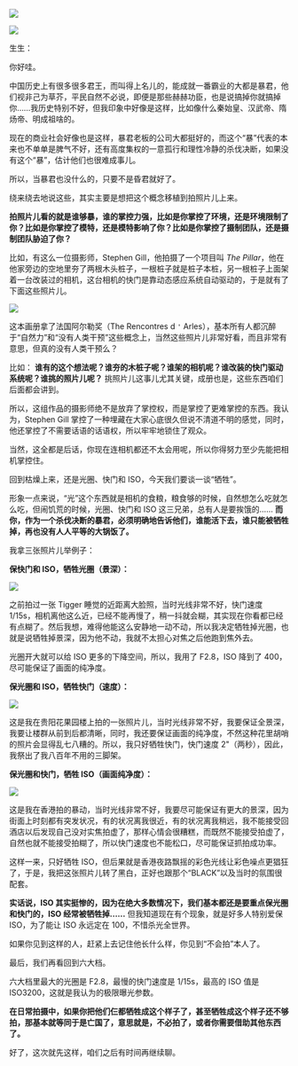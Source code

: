 [![](https://static001.geekbang.org/resource/image/5c/83/5c583a241480f9fe51b017ec972d5b83.jpg?wh=750x360)](http://time.geekbang.org/column/article/470988)

[![](https://static001.geekbang.org/resource/image/98/60/9874db7d21654d509dee386c3a2b8d60.jpg?wh=750x360)](http://time.geekbang.org/column/article/472859)

生生：

你好哇。

中国历史上有很多很多君王，而叫得上名儿的，能成就一番霸业的大都是暴君，他们视非己为草芥，平民自然不必说，即便是那些赫赫功臣，也是说搞掉你就搞掉你……我历史特别不好，但我印象中好像是这样，比如像什么秦始皇、汉武帝、隋炀帝、明成祖啥的。

现在的商业社会好像也是这样，暴君老板的公司大都挺好的，而这个“暴”代表的本来也不单单是脾气不好，还有高度集权的一意孤行和理性冷静的杀伐决断，如果没有这个“暴”，估计他们也很难成事儿。

所以，当暴君也没什么的，只要不是昏君就好了。

绕来绕去地说这些，其实主要是想把这个概念移植到拍照片儿上来。

**拍照片儿看的就是谁够暴，谁的掌控力强，比如是你掌控了环境，还是环境限制了你？比如是你掌控了模特，还是模特影响了你？比如是你掌控了摄制团队，还是摄制团队胁迫了你？**

比如，有这么一位摄影师，Stephen Gill，他拍摄了一个项目叫 _The Pillar_，他在他家旁边的空地里夯了两根木头桩子，一根桩子就是桩子本桩，另一根桩子上面架着一台改装过的相机，这台相机的快门是靠动态感应系统自动驱动的，于是就有了下面这些照片儿。

![](https://static001.geekbang.org/resource/image/59/ee/5995b73c00780c7cdb4344557e3abfee.jpg?wh=3500x7559)

这本画册拿了法国阿尔勒奖（The Rencontres d `'` Arles），基本所有人都沉醉于“自然力”和“没有人类干预”这些概念上，当然这些照片儿非常好看，而且非常有意思，但真的没有人类干预么？

比如： **谁有的这个想法呢？谁夯的木桩子呢？谁架的相机呢？谁改装的快门驱动系统呢？谁挑的照片儿呢？** 挑照片儿这事儿尤其关键，成册也是，这些东西咱们后面都会讲到。

所以，这组作品的摄影师绝不是放弃了掌控权，而是掌控了更难掌控的东西。我认为，Stephen Gill 掌控了一种埋藏在大家心底很久但说不清道不明的感觉，同时，他还掌控了不需要话语的话语权，所以牢牢地锁住了观众。

当然，这全都是后话，你现在连相机都还不太会用呢，所以你得努力至少先能把相机掌控住。

回到枯燥上来，还是光圈、快门和 ISO，今天我们要谈一谈“牺牲”。

形象一点来说，“光”这个东西就是相机的食粮，粮食够的时候，自然想怎么吃就怎么吃，但闹饥荒的时候，光圈、快门和 ISO 这三兄弟，总有人是要挨饿的…… **而你，作为一个杀伐决断的暴君，必须明确地告诉他们，谁能活下去，谁只能被牺牲掉，再也没有人人平等的大锅饭了。**

我拿三张照片儿举例子：

**保快门和 ISO，牺牲光圈（景深）：**

![](https://static001.geekbang.org/resource/image/7d/f2/7dd49336d943166a363d38b2f9192ff2.jpg?wh=4000x4000)

之前拍过一张 Tigger 睡觉的近距离大脸照，当时光线非常不好，快门速度 1/15s，相机离他这么近，已经不能再慢了，稍一抖就会糊，其实现在你看都已经有点糊了。然后我想，难得他能这么安静地一动不动，所以我决定牺牲掉光圈，也就是说牺牲掉景深，因为他不动，我就不太担心对焦之后他跑到焦外去。

光圈开大就可以给 ISO 更多的下降空间，所以，我用了 F2.8，ISO 降到了 400，尽可能保证了画面的纯净度。

**保光圈和 ISO，牺牲快门（速度）：**

![](https://static001.geekbang.org/resource/image/3c/8b/3cb16b7b5fbf0557f930e3e894b1128b.jpg?wh=3600x1532)

这是我在贵阳花果园楼上拍的一张照片儿，当时光线非常不好，我要保证全景深，我要让楼群从前到后都清晰，同时，我还要保证画面的纯净度，不然这种花里胡哨的照片会显得乱七八糟的。所以，我只好牺牲快门，快门速度 2"（两秒），因此，我祭出了我八百年不用的三脚架。

**保光圈和快门，牺牲 ISO（画面纯净度）：**

![](https://static001.geekbang.org/resource/image/99/61/99da816e367701d343d9b4c3a3d82a61.jpg?wh=4100x2735)

这是我在香港拍的暴动，当时光线非常不好，我要尽可能保证有更大的景深，因为街面上时刻都有突发状况，有的状况离我很近，有的状况离我稍远，我不能接受回酒店以后发现自己没对实焦拍虚了，那样心情会很糟糕，而既然不能接受拍虚了，自然也就不能接受拍糊了，所以快门速度也不能松口，尽可能保证抓拍成功率。

这样一来，只好牺牲 ISO，但后果就是香港夜路飘摇的彩色光线让彩色噪点更猖狂了，于是，我把这张照片儿转了黑白，正好也跟那个“BLACK”以及当时的氛围很配套。

**实话说，ISO 其实挺惨的，因为在绝大多数情况下，我们基本都还是要重点保光圈和快门的，ISO 经常被牺牲掉……** 但我知道现在有个现象，就是好多人特别爱保 ISO，为了能让 ISO 永远定在 100，不惜杀光全世界。

如果你见到这样的人，赶紧上去记住他长什么样，你见到“不会拍”本人了。

最后，我们再看回到六大档。

六大档里最大的光圈是 F2.8，最慢的快门速度是 1/15s，最高的 ISO 值是 ISO3200，这就是我认为的极限曝光参数。

**在日常拍摄中，如果你把他们仨都牺牲成这个样子了，甚至牺牲成这个样子还不够拍，那基本就等同于是亡国了，意思就是，不必拍了，或者你需要借助其他东西了。**

好了，这次就先这样，咱们之后有时间再继续聊。